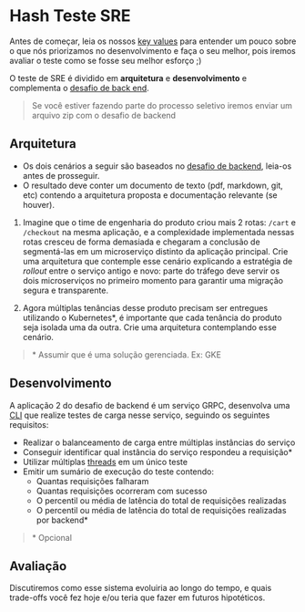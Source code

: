 # Hash Teste SRE

Antes de começar, leia os nossos [key values](https://www.keyvalues.com/hash) para entender um pouco sobre o que nós priorizamos no desenvolvimento e faça o seu melhor, pois iremos avaliar o teste como se fosse seu melhor esforço ;)

O teste de SRE é dividido em **arquitetura** e **desenvolvimento** e complementa o [desafio de back end](https://github.com/hashlab/hiring/blob/master/challenges/pt-br/back-challenge.md).

> Se você estiver fazendo parte do processo seletivo iremos enviar um arquivo zip com o desafio de backend

## Arquitetura

- Os dois cenários a seguir são baseados no [desafio de backend](https://github.com/hashlab/hiring/blob/master/challenges/pt-br/back-challenge.md), leia-os antes de prosseguir.
- O resultado deve conter um documento de texto (pdf, markdown, git, etc) contendo a arquitetura proposta e documentação relevante (se houver).

1) Imagine que o time de engenharia do produto criou mais 2 rotas: `/cart` e `/checkout` na mesma aplicação, e a complexidade implementada nessas rotas cresceu de forma demasiada e chegaram a conclusão de segmentá-las em um microserviço distinto da aplicação principal. Crie uma arquitetura que contemple esse cenário explicando a estratégia de _rollout_ entre o serviço antigo e novo: parte do tráfego deve servir os dois microserviços no primeiro momento para garantir uma migração segura e transparente.

2) Agora múltiplas tenâncias desse produto precisam ser entregues utilizando o Kubernetes*, é importante que cada tenância do produto seja isolada uma da outra. Crie uma arquitetura contemplando esse cenário.

> \* Assumir que é uma solução gerenciada. Ex: GKE

## Desenvolvimento

A aplicação 2 do desafio de backend é um serviço GRPC, desenvolva uma [CLI](https://en.wikipedia.org/wiki/Command-line_interface) que realize testes de carga nesse serviço, seguindo os seguintes requisitos:

- Realizar o balanceamento de carga entre múltiplas instâncias do serviço
- Conseguir identificar qual instância do serviço respondeu a requisição*
- Utilizar múltiplas [threads](https://en.wikipedia.org/wiki/Thread_(computing)) em um único teste
- Emitir um sumário de execução do teste contendo:
  - Quantas requisições falharam
  - Quantas requisições ocorreram com sucesso
  - O percentil ou média de latência do total de requisições realizadas
  - O percentil ou média de latência do total de requisições realizadas por backend*

> \* Opcional

## Avaliação

Discutiremos como esse sistema evoluiria ao longo do tempo, e quais trade-offs você fez hoje e/ou teria que fazer em futuros hipotéticos.
